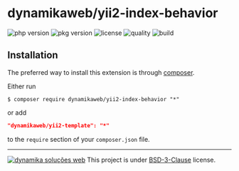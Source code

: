 dynamikaweb/yii2-index-behavior
=========================
![php version](https://img.shields.io/packagist/php-v/dynamikaweb/yii2-index-behavior)
![pkg version](https://img.shields.io/packagist/v/dynamikaweb/yii2-index-behavior)
![license](https://img.shields.io/packagist/l/dynamikaweb/yii2-index-behavior)
![quality](https://img.shields.io/scrutinizer/quality/g/dynamikaweb/yii2-index-behavior)
![build](https://img.shields.io/scrutinizer/build/g/dynamikaweb/yii2-index-behavior)

Installation
------------
The preferred way to install this extension is through [composer](http://getcomposer.org/download/).

Either run

```SHELL
$ composer require dynamikaweb/yii2-index-behavior "*"
```

or add

```JSON
"dynamikaweb/yii2-template": "*"
```

to the `require` section of your `composer.json` file.

--------------------------------------------------------------------------------------------------------------
[![dynamika soluções web](https://avatars.githubusercontent.com/dynamikaweb?size=12)](https://dynamika.com.br)
This project is under [BSD-3-Clause](https://opensource.org/licenses/BSD-3-Clause) license.
